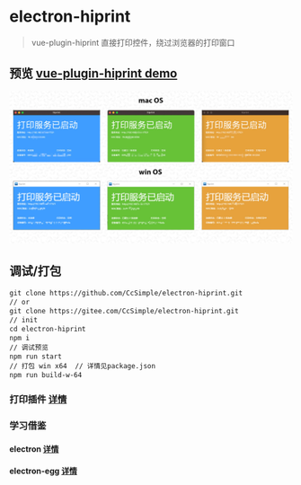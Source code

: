 # electron-hiprint
> vue-plugin-hiprint  直接打印控件，绕过浏览器的打印窗口

## 预览 <a href="https://ccsimple.gitee.io/vue-plugin-hiprint/">vue-plugin-hiprint demo</a>

<div align="center">

![image](./res/tool.jpeg)

</div>

## 调试/打包
```console
git clone https://github.com/CcSimple/electron-hiprint.git
// or
git clone https://gitee.com/CcSimple/electron-hiprint.git
// init
cd electron-hiprint
npm i
// 调试预览
npm run start
// 打包 win x64  // 详情见package.json
npm run build-w-64
```

### 打印插件 <a href="https://gitee.com/CcSimple/vue-plugin-hiprint">详情</a>
### 学习借鉴
#### electron <a href="https://www.electronjs.org/zh/docs/latest/">详情</a>
#### electron-egg <a href="https://gitee.com/wallace5303/electron-egg/">详情</a>